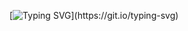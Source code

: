 [![Typing SVG](https://readme-typing-svg.herokuapp.com?color=%2336BCF7&center=true&vCenter=true&width=600&lines=Hi+there+👋,+This+is+my+APP+React_Native;)](https://git.io/typing-svg)
